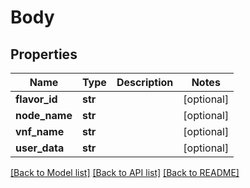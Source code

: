 # Body

## Properties
Name | Type | Description | Notes
------------ | ------------- | ------------- | -------------
**flavor_id** | **str** |  | [optional] 
**node_name** | **str** |  | [optional] 
**vnf_name** | **str** |  | [optional] 
**user_data** | **str** |  | [optional] 

[[Back to Model list]](../README.md#documentation-for-models) [[Back to API list]](../README.md#documentation-for-api-endpoints) [[Back to README]](../README.md)



